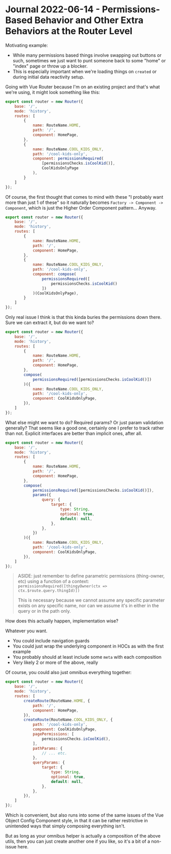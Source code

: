 Journal 2022-06-14 - Permissions-Based Behavior and Other Extra Behaviors at the Router Level
=============================================================================================

Motivating example:

- While many permissions based things involve swapping out buttons or such, sometimes we just want to punt someone back to some "home" or "index" page or throw up a blocker.
- This is especially important when we're loading things on `created` or during initial data reactivity setup.

Going with Vue Router because I'm on an existing project and that's what we're using, it might look something like this:

```js
export const router = new Router({
    base: '/',
    mode: 'history',
    routes: [
        {
            name: RouteName.HOME,
            path: '/',
            component: HomePage,
        },
        {
            name: RouteName.COOL_KIDS_ONLY,
            path: '/cool-kids-only',
            component: permissionsRequired(
                [permissionsChecks.isCoolKid()],
                CoolKidsOnlyPage
            ),
        }
    ]
});
```

Of course, the first thought that comes to mind with these "I probably want more than just 1 of these" so it naturally becomes `Factory -> Component -> Component`, which is just the Higher Order Component pattern... Anyway.

```js
export const router = new Router({
    base: '/',
    mode: 'history',
    routes: [
        {
            name: RouteName.HOME,
            path: '/',
            component: HomePage,
        },
        {
            name: RouteName.COOL_KIDS_ONLY,
            path: '/cool-kids-only',
            component: compose(
                permissionsRequired([
                    permissionsChecks.isCoolKid()
                ])
            )(CoolKidsOnlyPage),
        }
    ]
});
```

Only real issue I think is that this kinda buries the permissions down there.  Sure we can extract it, but do we want to?

```js
export const router = new Router({
    base: '/',
    mode: 'history',
    routes: [
        {
            name: RouteName.HOME,
            path: '/',
            component: HomePage,
        },
        compose(
            permissionsRequired([permissionsChecks.isCoolKid()])
        )({
            name: RouteName.COOL_KIDS_ONLY,
            path: '/cool-kids-only',
            component: CoolKidsOnlyPage,
        }),
    ]
});
```

What else might we want to do?  Required params?  Or just param validation generally?  That seems like a good one, certainly one I prefer to track rather than not.  Explicit interfaces are better than implicit ones, after all.

```js
export const router = new Router({
    base: '/',
    mode: 'history',
    routes: [
        {
            name: RouteName.HOME,
            path: '/',
            component: HomePage,
        },
        compose(
            permissionsRequired([permissionsChecks.isCoolKid()]),
            params({
                query: {
                    target: {
                        type: String,
                        optional: true,
                        default: null,
                    },
                },
            })
        )({
            name: RouteName.COOL_KIDS_ONLY,
            path: '/cool-kids-only',
            component: CoolKidsOnlyPage,
        }),
    ]
});
```

> ASIDE: just remember to define parametric permissions (thing-owner, etc) using a function of a context: `permissionsRequired([thingyOwner(ctx => ctx.$route.query.thingId)])`
> 
> This is necessary because we cannot assume any specific parameter exists on any specific name, nor can we assume it's in either in the query or in the path only.

How does this actually happen, implementation wise?

Whatever you want.

- You could include navigation guards
- You could just wrap the underlying component in HOCs as with the first example
- You probably should at least include some `meta` with each composition
- Very likely 2 or more of the above, really

Of course, you could also just omnibus everything together:

```js
export const router = new Router({
    base: '/',
    mode: 'history',
    routes: [
        createRoute(RouteName.HOME, {
            path: '/',
            component: HomePage,
        }),
        createRoute(RouteName.COOL_KIDS_ONLY, {
            path: '/cool-kids-only',
            component: CoolKidsOnlyPage,
            pagePermissions: [
                permissionsChecks.isCoolKid(),
            ],
            pathParams: {
                // ... etc.
            },
            queryParams: {
                target: {
                    type: String,
                    optional: true,
                    default: null,
                },
            },
        }),
    ]
});
```

Which is convenient, but also runs into some of the same issues of the Vue Object Config Component style, in that it can be rather restrictive in unintended ways that simply composing everything isn't.

But as long as your omnibus helper is actually a composition of the above utils, then you can just create another one if you like, so it's a bit of a non-issue here.
